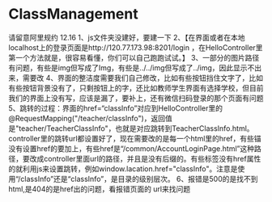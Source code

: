 # ClassManagement
请留意阿里规约
12.16
1、js文件夹没建好，要建一下
2、【在界面或者在本地localhost上的登录页面是http://120.77.173.98:8201/login ，在HelloController里第一个方法就是，很容易看懂，你们可以自己跑跑试试。】
3、一部分的图片路径有问题，有些是img但写成了Img，有些是../../img但写成了../img，因此显示不出来，需要改
4、界面的整洁度需要我们自己修改，比如有些按钮挡住文字了，比如有些按钮背景没有了，只剩按钮上的字，还比如教师学生界面有选择学校，但目前我们的界面上没有写，应该是漏了，要补上，还有微信扫码登录的那个页面有问题
5、跳转的过程：界面的href=“classInfo”对应到HelloController里的@RequestMapping("/teacher/classInfo")，返回值是"teacher/TeacherClassInfo"，也就是对应跳转到TeacherClassInfo.html。controller里的跳转url都设置好了，现在需要改的是每一个html里的href，有些锚没有设置href的要加上，有些href是“/common/AccountLoginPage.html”这种路径，要改成controller里面url的路径，并且是没有后缀的。有些标签没有href属性的就利用js来设置跳转，例如window.lacation.href="classInfo"。注意是使用“/classInfo”还是“classInfo”，是目录的级别层次。
6、报错是500的是找不到html,是404的是href出的问题，看报错页面的 url来找问题
